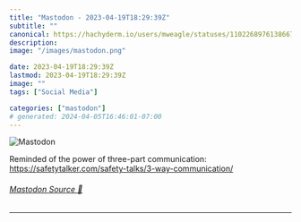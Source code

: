 ```yaml
---
title: "Mastodon - 2023-04-19T18:29:39Z"
subtitle: ""
canonical: https://hachyderm.io/users/mweagle/statuses/110226897613866741
description:
image: "/images/mastodon.png"

date: 2023-04-19T18:29:39Z
lastmod: 2023-04-19T18:29:39Z
image: ""
tags: ["Social Media"]

categories: ["mastodon"]
# generated: 2024-04-05T16:46:01-07:00
---
```

![Mastodon](/images/mastodon.png)

<p>Reminded of the power of three-part communication: <a href="https://safetytalker.com/safety-talks/3-way-communication/" target="_blank" rel="nofollow noopener noreferrer" translate="no"><span class="invisible">https://</span><span class="ellipsis">safetytalker.com/safety-talks/</span><span class="invisible">3-way-communication/</span></a></p>


###### [Mastodon Source 🐘](https://hachyderm.io/@mweagle/110226897613866741)

___

